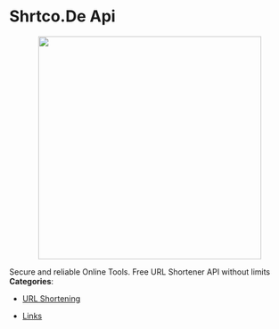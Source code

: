 # Shrtco.De Api

<p align="center">
    <img width="400" src="https://raw.githubusercontent.com/awesome-apis/awesome-apis/apis/shrtco-de-api/logo_256x256.png" />
</p>


Secure and reliable Online Tools. Free URL Shortener API without limits
**Categories**:

- [URL Shortening](https://github/awesome-apis/awesome-apis#url-shortening)

- [Links](https://github/awesome-apis/awesome-apis#links)



